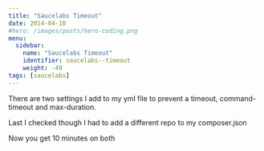 ```yaml
---
title: "Saucelabs Timeout"
date: 2014-04-10
#hero: /images/posts/hero-coding.png
menu:
  sidebar:
    name: "Saucelabs Timeout"
    identifier: saucelabs--timeout
    weight: -49
tags: [saucelabs]
---
```


<p>There are two settings I add to my yml file to prevent a timeout, command-timeout and max-duration.</p>

<script src="https://gist.github.com/alnutile/10364693.js?file=behat.yml"></script>

<p>Last I checked though I had to add a different repo to my composer.json</p>
<script src="https://gist.github.com/alnutile/10364693.js?file=composer.json"></script>

Now you get 10 minutes on both
